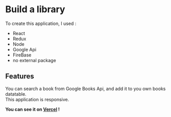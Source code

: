 # Build a library 

To create this application, I used :
* React
* Redux
* Node
* Google Api
* FireBase
* no external package


## Features
You can search a book from Google Books Api, and add it to you own books datatable.  
This application is responsive.


__You can see it on [Vercel](personnal-library.vercel.app) !__

